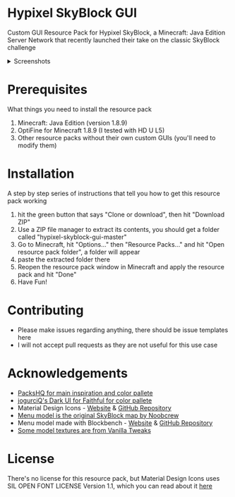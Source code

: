 # Hypixel SkyBlock GUI
Custom GUI Resource Pack for Hypixel SkyBlock, a Minecraft: Java Edition Server Network that recently launched their take on the classic SkyBlock challenge

<details>
  <summary>Screenshots</summary>
  
![SkyBlock Menu](https://i.imgur.com/Kgq00fF.png)
  
![Auction House](https://i.imgur.com/bKuGTKB.png)

![Jerry the Assistant](https://i.imgur.com/8F3anMq.png)

![Iron Minion](https://i.imgur.com/1rmUAxS.png)

Additional textures are from PackHQ, check Acknowledgments for the link
</details>

# Prerequisites
What things you need to install the resource pack

1. Minecraft: Java Edition (version 1.8.9)
2. OptiFine for Minecraft 1.8.9 (I tested with HD U L5)
3. Other resource packs without their own custom GUIs (you'll need to modify them)

# Installation
A step by step series of instructions that tell you how to get this resource pack working

1. hit the green button that says "Clone or download", then hit "Download ZIP"
2. Use a ZIP file manager to extract its contents, you should get a folder called "hypixel-skyblock-gui-master"
3. Go to Minecraft, hit "Options..." then "Resource Packs..." and hit "Open resource pack folder", a folder will appear
4. paste the extracted folder there
5. Reopen the resource pack window in Minecraft and apply the resource pack and hit "Done"
6. Have Fun!

# Contributing
* Please make issues regarding anything, there should be issue templates here
* I will not accept pull requests as they are not useful for this use case

# Acknowledgements
* [PacksHQ for main inspiration and color pallete](https://packshq.com/)
* [jogurciQ's Dark UI for Faithful for color pallete](https://faithful.team/dark-ui/)
* Material Design Icons - [Website](https://materialdesignicons.com/) & [GitHub Repository](https://github.com/Templarian/MaterialDesign)
* [Menu model is the original SkyBlock map by Noobcrew](https://www.minecraftforum.net/forums/mapping-and-modding-java-edition/maps/1473433-surv-skyblock#c1)
* Menu model made with Blockbench - [Website](https://blockbench.net/) & [GitHub Repository](https://github.com/JannisX11/blockbench)
* [Some model textures are from Vanilla Tweaks](https://vanillatweaks.net/)

# License
There's no license for this resource pack, but Material Design Icons uses SIL OPEN FONT LICENSE Version 1.1, which you can read about it [here](https://github.com/Templarian/MaterialDesign/blob/master/LICENSE)
